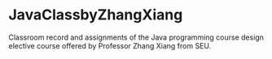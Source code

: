 # JavaClassbyZhangXiang
Classroom record and assignments of the Java programming course design elective course offered by Professor Zhang Xiang from SEU.
